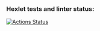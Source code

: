 ### Hexlet tests and linter status:
[![Actions Status](https://github.com/Ildar-23/frontend-project-44/actions/workflows/hexlet-check.yml/badge.svg)](https://github.com/Ildar-23/frontend-project-44/actions)